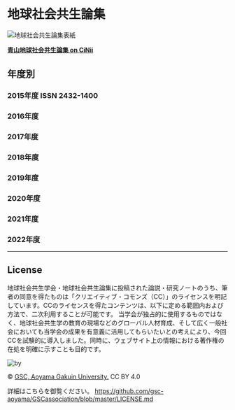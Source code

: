 # 地球社会共生論集
![地球社会共生論集表紙](https://cloud.githubusercontent.com/assets/416977/15894284/05bb03de-2dc0-11e6-8518-1b0a9ff8401d.png)

**[青山地球社会共生論集 on CiNii](https://ci.nii.ac.jp/ncid/AA12752326)**


## 年度別
### 2015年度 ISSN 2432-1400
### 2016年度
### 2017年度
### 2018年度
### 2019年度
### 2020年度
### 2021年度
### 2022年度

---

## License
地球社会共生学会・地球社会共生論集に投稿された論説・研究ノートのうち、筆者の同意を得たものは「クリエイティブ・コモンズ（CC）」のライセンスを明記しています。CCのライセンスを得たコンテンツは、以下に定める範囲内および方法で、二次利用することが可能です。 当学会が独占的に使用するものではなく、地球社会共生学の教育の現場などのグローバル人材育成、そして広く一般社会においても当学会の成果を有意義に活用してもらいたいとの考えにより、今回CCを試験的に導入しました。同時に、ウェブサイト上の情報における著作権の在処を明確に示すことも目的です。

![by](https://cloud.githubusercontent.com/assets/416977/24732870/da23585c-1aae-11e7-8f1a-ebfc5ce8fb75.png)

© [GSC, Aoyama Gakuin University.](https://github.com/gsc-aoyama) CC BY 4.0

詳細はこちらを御覧ください。
<https://github.com/gsc-aoyama/GSCassociation/blob/master/LICENSE.md>
